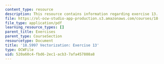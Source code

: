```yaml
---
content_type: resource
description: This resource contains information regarding exercise 13.
file: https://ol-ocw-studio-app-production.s3.amazonaws.com/courses/18-s997-introduction-to-matlab-programming-fall-2011/520a60c4fbd62ec1acb37afa457808a8_MIT18_S997F11_Exercise_13.pdf
file_type: application/pdf
learning_resource_types: []
parent_title: Exercises
parent_type: CourseSection
resourcetype: Document
title: '18.S997 Vectorization: Exercise 13'
type: OCWFile
uid: 520a60c4-fbd6-2ec1-acb3-7afa457808a8
---
```

